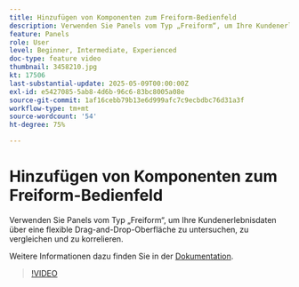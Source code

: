 ```yaml
---
title: Hinzufügen von Komponenten zum Freiform-Bedienfeld
description: Verwenden Sie Panels vom Typ „Freiform“, um Ihre Kundenerlebnisdaten über eine flexible Drag-and-Drop-Oberfläche zu untersuchen, zu vergleichen und zu korrelieren.
feature: Panels
role: User
level: Beginner, Intermediate, Experienced
doc-type: feature video
thumbnail: 3458210.jpg
kt: 17506
last-substantial-update: 2025-05-09T00:00:00Z
exl-id: e5427085-5ab8-4d6b-96c6-83bc8005a08e
source-git-commit: 1af16cebb79b13e6d999afc7c9ecbdbc76d31a3f
workflow-type: tm+mt
source-wordcount: '54'
ht-degree: 75%

---
```


# Hinzufügen von Komponenten zum Freiform-Bedienfeld

Verwenden Sie Panels vom Typ „Freiform“, um Ihre Kundenerlebnisdaten über eine flexible Drag-and-Drop-Oberfläche zu untersuchen, zu vergleichen und zu korrelieren.

Weitere Informationen dazu finden Sie in der [Dokumentation](https://experienceleague.adobe.com/en/docs/analytics-platform/using/cja-workspace/panels/freeform-panel).

>[!VIDEO](https://video.tv.adobe.com/v/3458210/?learn=on)
